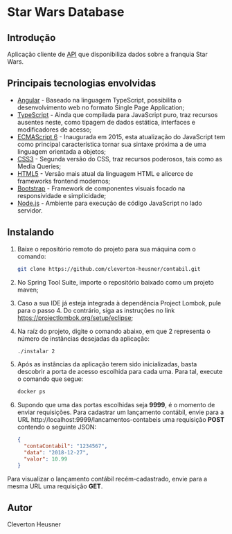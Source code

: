 # Star Wars Database

## Introdução
Aplicação cliente de [API](https://swapi.co/) que disponibiliza dados sobre a franquia Star Wars.    

## Principais tecnologias envolvidas
* [Angular](https://angular.io/) - Baseado na linguagem TypeScript, possibilita o desenvolvimento web no formato Single Page Application;
* [TypeScript](https://www.typescriptlang.org/) - Ainda que compilada para JavaScript puro, traz recursos ausentes neste, como tipagem de dados estática, interfaces e modificadores de acesso;
* [ECMAScript 6](http://es6-features.org/) - Inaugurada em 2015, esta atualização do JavaScript tem como principal característica tornar sua sintaxe próxima a de uma linguagem orientada a objetos;
* [CSS3](https://developer.mozilla.org/pt-BR/docs/Web/CSS/CSS3/) - Segunda versão do CSS, traz recursos poderosos, tais como as Media Queries;
* [HTML5](https://developer.mozilla.org/pt-BR/docs/Web/HTML/HTML5/) - Versão mais atual da linguagem HTML e alicerce de frameworks frontend modernos;
* [Bootstrap](https://getbootstrap.com/) - Framework de componentes visuais focado na responsividade e simplicidade;
* [Node.js](https://nodejs.org/) - Ambiente para execução de código JavaScript no lado servidor.

## Instalando   
1. Baixe o repositório remoto do projeto para sua máquina com o comando:
   ```bash
   git clone https://github.com/cleverton-heusner/contabil.git  
   ```
2. No Spring Tool Suite, importe o repositório baixado como um projeto maven;

3. Caso a sua IDE já esteja integrada à dependência Project Lombok, pule para o passo 4. Do contrário, siga as instruções no link https://projectlombok.org/setup/eclipse;

4. Na raíz do projeto, digite o comando abaixo, em que 2 representa o número de instâncias desejadas da aplicação:
   ```bash
   ./instalar 2
   ```
5. Após as instâncias da aplicação terem sido inicializadas, basta descobrir a porta de acesso escolhida para cada uma. Para tal, execute o comando que segue:
   ```bash
   docker ps
   ```
6. Supondo que uma das portas escolhidas seja **9999**, é o momento de enviar requisições. Para cadastrar um lançamento contábil, envie para a URL http://localhost:9999/lancamentos-contabeis uma requisição **POST** contendo o seguinte JSON:
   ```json
   {
     "contaContabil": "1234567",
     "data": "2018-12-27",
     "valor": 10.99     
   }
   ```
Para visualizar o lançamento contábil recém-cadastrado, envie para a mesma URL uma requisição **GET**.
   	
## Autor
Cleverton Heusner
